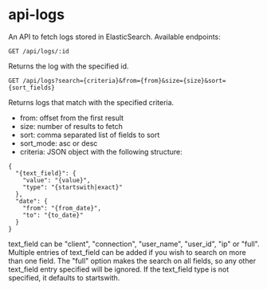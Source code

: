 # api-logs

An API to fetch logs stored in ElasticSearch. Available endpoints:

```GET /api/logs/:id```

Returns the log with the specified id.


```GET /api/logs?search={criteria}&from={from}&size={size}&sort={sort_fields}```

Returns logs that match with the specified criteria.

* from: offset from the first result
* size: number of results to fetch
* sort: comma separated list of fields to sort
* sort_mode: asc or desc
* criteria: JSON object with the following structure:
```
{
  "{text_field}": {
    "value": "{value}",
    "type": "{startswith|exact}"
  },
  "date": {
    "from": "{from_date}",
    "to": "{to_date}"
  }
}
```

text_field can be "client", "connection", "user_name", "user_id", "ip" or "full". Multiple entries of text_field can be added if you wish to search on more than one field. The "full" option makes the search on all fields, so any other text_field entry specified will be ignored. If the text_field type is not specified, it defaults to startswith.

